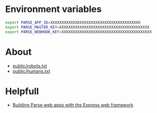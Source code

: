 # Environment variables

```bash
export PARSE_APP_ID=XXXXXXXXXXXXXXXXXXXXXXXXXXXXXXXXXXXXXXXX
export PARSE_MASTER_KEY=XXXXXXXXXXXXXXXXXXXXXXXXXXXXXXXXXXXXXXXX
export PARSE_WEBHOOK_KEY=XXXXXXXXXXXXXXXXXXXXXXXXXXXXXXXXXXXXXXXX
```


# About
- [public/robots.txt][about/public/robots.txt]
- [public/humans.txt][about/public/humans.txt]

# Helpfull
- [Building Parse web apps with the Express web framework][about/building-parse-web-apps-with-the-express-web-framework]

<!-- links -->
[about/public/robots.txt]: http://www.robotstxt.org/robotstxt.html
[about/public/humans.txt]: http://humanstxt.org/
[about/building-parse-web-apps-with-the-express-web-framework]: http://blog.parse.com/announcements/building-parse-web-apps-with-the-express-web-framework/